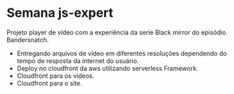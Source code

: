 # Semana js-expert

Projeto player de vídeo com a experiência da serie Black mirror do episódio Bandersnatch.

- Entregando arquivos de vídeo em diferentes resoluções dependendo do tempo de resposta da internet do usuário.
- Deploy no cloudfront da aws utilizando serverless Framework.
- Cloudfront para os vídeos.
- Cloudfront para o site.
